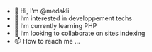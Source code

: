 - 👋 Hi, I’m @medakli
- 👀 I’m interested in developpement techs
- 🌱 I’m currently learning PHP
- 💞️ I’m looking to collaborate on sites indexing
- 📫 How to reach me ...

<!---
medakli/medakli is a ✨ special ✨ repository because its `README.md` (this file) appears on your GitHub profile.
You can click the Preview link to take a look at your changes.
--->

